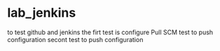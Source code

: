 # lab_jenkins
to test github and jenkins
the firt test is configure Pull SCM
test to push configuration
secont test to push configuration
